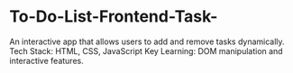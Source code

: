 # To-Do-List-Frontend-Task-
An interactive app that allows users to add and remove tasks dynamically.  Tech Stack: HTML, CSS, JavaScript  Key Learning: DOM manipulation and interactive features.
